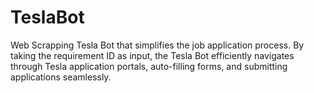 # TeslaBot
Web Scrapping Tesla Bot that simplifies the job application process. By taking the requirement ID as input, the Tesla Bot efficiently navigates through Tesla application portals, auto-filling forms, and submitting applications seamlessly.
